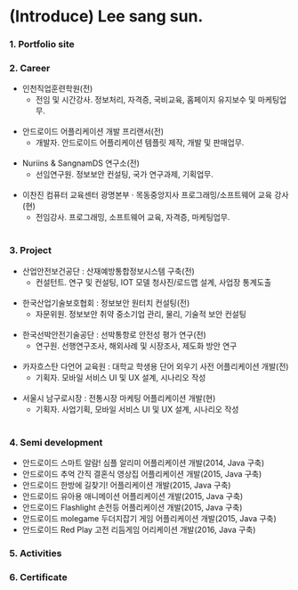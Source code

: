# (Introduce) Lee sang sun.

### 1. Portfolio site

### 2. Career

 * 인천직업훈련학원(전)<br>
    - 전임 및 시간강사. 정보처리, 자격증, 국비교육, 홈페이지 유지보수 및 마케팅업무.<br><br>  
 * 안드로이드 어플리케이션 개발 프리랜서(전)<br>
    - 개발자. 안드로이드 어플리케이션 템플릿 제작, 개발 및 판매업무.<br><br> 
 * Nuriins & SangnamDS 연구소(전)<br>
    - 선임연구원. 정보보안 컨설팅, 국가 연구과제, 기획업무.<br><br>    
 * 이찬진 컴퓨터 교육센터 광명본부 · 목동중앙지사 프로그래밍/소프트웨어 교육 강사(현)<br>
    - 전임강사. 프로그래밍, 소프트웨어 교육, 자격증, 마케팅업무. <br><br>
    
### 3. Project

 * 산업안전보건공단 : 산재예방통합정보시스템 구축(전)<br>
    - 컨설턴트. 연구 및 컨설팅, IOT 모델 청사진/로드맵 설계, 사업장 통계도출<br><br>
 * 한국산업기술보호협회 : 정보보안 원터치 컨설팅(전)<br>
    - 자문위원. 정보보안 취약 중소기업 관리, 물리, 기술적 보안 컨설팅<br><br>
 * 한국선박안전기술공단 : 선박통항로 안전성 평가 연구(전)<br>
    - 연구원. 선행연구조사, 해외사례 및 시장조사, 제도화 방안 연구<br><br>
 * 카자흐스탄 다언어 교육원 : 대학교 학생용 단어 외우기 사전 어플리케이션 개발(전)<br>
    - 기획자. 모바일 서비스 UI 및 UX 설계, 시나리오 작성<br><br>
 * 서울시 남구로시장 : 전통시장 마케팅 어플리케이션 개발(현)<br>
    - 기획자. 사업기획, 모바일 서비스 UI 및 UX 설계, 시나리오 작성<br><br>

### 4. Semi development

 * 안드로이드 스마트 알람! 심플 알리미 어플리케이션 개발(2014, Java 구축)
 * 안드로이드 추억 간직 결혼식 영상집 어플리케이션 개발(2015, Java 구축)
 * 안드로이드 한방에 길찾기! 어플리케이션 개발(2015, Java 구축)
 * 안드로이드 유아용 애니메이션 어플리케이션 개발(2015, Java 구축)
 * 안드로이드 Flashlight 손전등 어플리케이션 개발(2015, Java 구축)
 * 안드로이드 molegame 두더지잡기 게임 어플리케이션 개발(2015, Java 구축)
 * 안드로이드 Red Play 고전 리듬게임 어리케이션 개발(2016, Java 구축)


### 5. Activities


### 6. Certificate
